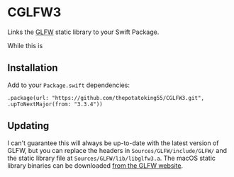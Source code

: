 # CGLFW3

Links the [GLFW](https://www.glfw.org) static library to your Swift Package.

While this is 

## Installation

Add to your `Package.swift` dependencies:

    .package(url: "https://github.com/thepotatoking55/CGLFW3.git", .upToNextMajor(from: "3.3.4"))

## Updating

I can't guarantee this will always be up-to-date with the latest version of GLFW, but you can replace the headers in `Sources/GLFW/include/GLFW/` and the static library file at `Sources/GLFW/lib/libglfw3.a`. The macOS static library binaries can be downloaded [from the GLFW website](https://glfw.org/download).
